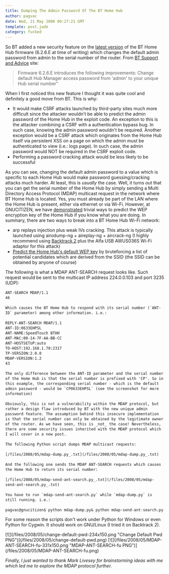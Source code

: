 ```yaml
---
title: Dumping The Admin Password Of The BT Home Hub
author: pagvac
date: Wed, 21 May 2008 09:27:21 GMT
template: post.jade
category: fucked
---
```


So BT added a new security feature on the [latest version](http://snipurl.com/29w9o) of the BT Home Hub firmware (6.2.6.E at time of writing) which changes the default admin password from admin to the serial number of the router. From [BT Support and Advice](http://snipurl.com/29oo4) site:

> Firmware 6.2.6.E introduces the following improvements: Change default Hub Manager access password from 'admin' to your unique Hub serial number"

When I first noticed this new feature I thought it was quite cool and definitely a good move from BT. This is why:

* It would make CSRF attacks launched by third-party sites much more difficult since the attacker wouldn't be able to predict the admin password of the Home Hub in the exploit code. An exception to this is the attacker combining a CSRF with a authentication bypass bug. In such case, knowing the admin password wouldn't be required. Another exception would be a CSRF attack which originates from the Home Hub itself via persistent XSS on a page on which the admin must be authenticated to view (i.e.: logs page). In such case, the admin password would NOT be required in the CSRF exploit code.
* Performing a password cracking attack would be less likely to be successful

As you can see, changing the default admin password to a value which is specific to each Home Hub would make password guessing/cracking attacks much harder. At least, this is _usually_ the case. Well, it turns out that you can get the serial number of the Home Hub by simply sending a Multi Directory Access Protocol (MDAP) multicast request in the network where BT Home Hub is located. Yes, you must already be part of the LAN where the Home Hub is present, either via ethernet or via Wi-Fi. However, at GNUCITIZEN, we have [demonstrated](/blog/default-key-algorithm-in-thomson-and-bt-home-hub-routers/) trivial ways to predict the WEP encryption key of the Home Hub if you know what you are doing. In summary, there are two ways to break into a BT Home Hub Wi-Fi network:

* arp replays injection plus weak IVs cracking. This attack is typically launched using airodump-ng + aireplay-ng + aircrack-ng (I highly recommend using [Backtrack 2](http://www.remote-exploit.org/backtrack_download.html) plus the Alfa USB AWUS036S Wi-Fi adaptor for this attack)
* [Predict the Home Hub's default WEP key](/blog/default-key-algorithm-in-thomson-and-bt-home-hub-routers/) by bruteforcing a list of potential candidates which are derived from the SSID (the SSID can be obtained by anyone of course)

The following is what a MDAP ANT-SEARCH request looks like. Such request would be sent to the multicast IP address 224.0.0.103 and port 3235 (UDP):

    ANT-SEARCH MDAP/1.1
    46

    Which causes the BT Home Hub to respond with its serial number (`ANT-ID` parameter) among other information. i.e.:

    REPLY-ANT-SEARCH MDAP/1.1
    ANT-ID:0633EHPSL
    ANT-NAME:SpeedTouch BTHH
    ANT-MAC:00-14-7F-AA-BB-CC
    ANT-HOSTSETUP:auto
    TO-HOST:192.168.1.70:2317
    TP-VERSION:2.0.0
    MDAP-VERSION:1.2
    43

    The only difference between the ANT-ID parameter and the serial number of the Home Hub is that the serial number is prefixed with 'CP'. So in this example, the corresponding serial number - which is the default admin password - would be `CP0633EHPSL` (see the screenshot for more information)

    Obviously, this is not a vulnerability within the MDAP protocol, but rather a design flaw introduced by BT with the new unique admin password feature. The assumption behind this insecure implementation is that the serial number can only be obtained by the legitimate owner of the router. As we have seen, this is _not_ the case! Nevertheless, there are some security issues inherited with the MDAP protocol which I will cover in a new post.

    The following Python script dumps MDAP multicast requests:

    [/files/2008/05/mdap-dump.py_.txt](/files/2008/05/mdap-dump.py_.txt)

    And the following one sends the MDAP ANT-SEARCH requests which causes the Home Hub to return its serial number:

    [/files/2008/05/mdap-send-ant-search.py_.txt](/files/2008/05/mdap-send-ant-search.py_.txt)

    You have to run `mdap-send-ant-search.py` while `mdap-dump.py` is still running. i.e.:

    pagvac@gnucitizen$ python mdap-dump.py& python mdap-send-ant-search.py

For some reason the scripts don't work under Python for Windows or even Python for Cygwin. It should work on GNU/Linux (I tried it on Backtrack 2).

<div class="screen">[![](/files/2008/05/change-default-pwd-234x150.png "Change Default Pwd PNG")](/files/2008/05/change-default-pwd.png) [![](/files/2008/05/MDAP-ANT-SEARCH-fu-331x150.png "MDAP-ANT-SEARCH-fu PNG")](/files/2008/05/MDAP-ANT-SEARCH-fu.png)</div>

_Finally, I just wanted to thank Mark Livesey for brainstorming ideas with me which led me to explore the MDAP protocol further._
